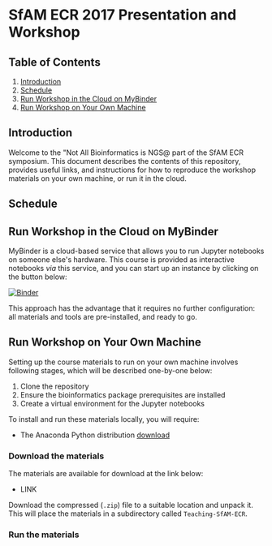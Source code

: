 # SfAM ECR 2017 Presentation and Workshop

## Table of Contents

1. [Introduction](#introduction)
2. [Schedule](#schedule)
3. [Run Workshop in the Cloud on MyBinder](#mybinder)
4. [Run Workshop on Your Own Machine](#local)

<a id="introduction"></a>
## Introduction
Welcome to the "Not All Bioinformatics is NGS@ part of the SfAM ECR symposium. This document describes the contents of this repository, provides useful links, and instructions for how to reproduce the workshop materials on your own machine, or run it in the cloud.

<a id="schedule"></a>
## Schedule

<a id="mybinder"></a>
## Run Workshop in the Cloud on MyBinder

MyBinder is a cloud-based service that allows you to run Jupyter notebooks on someone else's hardware. This course is provided as interactive notebooks *via* this service, and you can start up an instance by clicking on the button below:

[![Binder](http://mybinder.org/badge.svg)](http://mybinder.org/repo/widdowquinn/teaching-sfam-ecr)

This approach has the advantage that it requires no further configuration: all materials and tools are pre-installed, and ready to go.

<a id="local"></a>
## Run Workshop on Your Own Machine

Setting up the course materials to run on your own machine involves following stages, which will be described one-by-one below:

1. Clone the repository
2. Ensure the bioinformatics package prerequisites are installed
3. Create a virtual environment for the Jupyter notebooks

To install and run these materials locally, you will require:

* The Anaconda Python distribution [download](https://www.continuum.io/downloads)

### Download the materials

The materials are available for download at the link below:

* LINK

Download the compressed (`.zip`) file to a suitable location and unpack it. This will place the materials in a subdirectory called `Teaching-SfAM-ECR`. 

### Run the materials


